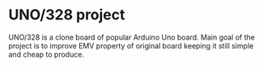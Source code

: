 # UNO/328 project

UNO/328 is a clone board of popular Arduino Uno board.
Main goal of the project is to improve EMV property of original board keeping it still simple and cheap to produce.
